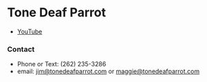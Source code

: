 # Tone Deaf Parrot

* [YouTube](https://www.youtube.com/channel/UCWZ2prFU1hjtrCf-vknBiwQ)

### Contact

* Phone or Text: ‪(262) 235-3286‬
* email: [jim@tonedeafparrot.com](mailto:jim@tonedeafparrot.com) or [maggie@tonedeafparrot.com](mailto:maggie@tonedeafparrot.com)
